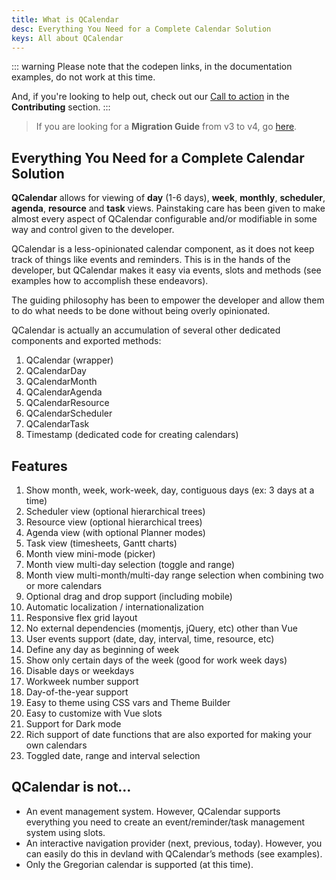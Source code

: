 ```yaml
---
title: What is QCalendar
desc: Everything You Need for a Complete Calendar Solution
keys: All about QCalendar
---
```


::: warning
Please note that the codepen links, in the documentation examples, do not work at this time.

And, if you're looking to help out, check out our [Call to action](/other/contributing/call-to-action) in the **Contributing** section.
:::

> If you are looking for a **Migration Guide** from v3 to v4, go [here](/other/migration-guide).

## Everything You Need for a Complete Calendar Solution

**QCalendar** allows for viewing of **day** (1-6 days), **week**, **monthly**, **scheduler**, **agenda**, **resource** and **task** views. Painstaking care has been given to make almost every aspect of QCalendar configurable and/or modifiable in some way and control given to the developer.

QCalendar is a less-opinionated calendar component, as it does not keep track of things like events and reminders. This is in the hands of the developer, but QCalendar makes it easy via events, slots and methods (see examples how to accomplish these endeavors).

The guiding philosophy has been to empower the developer and allow them to do what needs to be done without being overly opinionated.

QCalendar is actually an accumulation of several other dedicated components and exported methods:

1. QCalendar (wrapper)
1. QCalendarDay
1. QCalendarMonth
1. QCalendarAgenda
1. QCalendarResource
1. QCalendarScheduler
1. QCalendarTask
1. Timestamp (dedicated code for creating calendars)

## Features

1. Show month, week, work-week, day, contiguous days (ex: 3 days at a time)
2. Scheduler view (optional hierarchical trees)
3. Resource view (optional hierarchical trees)
4. Agenda view (with optional Planner modes)
5. Task view (timesheets, Gantt charts)
6. Month view mini-mode (picker)
7. Month view multi-day selection (toggle and range)
8. Month view multi-month/multi-day range selection when combining two or more calendars
9. Optional drag and drop support (including mobile)
10. Automatic localization / internationalization
11. Responsive flex grid layout
12. No external dependencies (momentjs, jQuery, etc) other than Vue
13. User events support (date, day, interval, time, resource, etc)
14. Define any day as beginning of week
15. Show only certain days of the week (good for work week days)
16. Disable days or weekdays
17. Workweek number support
18. Day-of-the-year support
19. Easy to theme using CSS vars and Theme Builder
20. Easy to customize with Vue slots
21. Support for Dark mode
22. Rich support of date functions that are also exported for making your own calendars
23. Toggled date, range and interval selection

## QCalendar is not…

- An event management system. However, QCalendar supports everything you need to create an event/reminder/task management system using slots.
- An interactive navigation provider (next, previous, today). However, you can easily do this in devland with QCalendar’s methods (see examples).
- Only the Gregorian calendar is supported (at this time).
